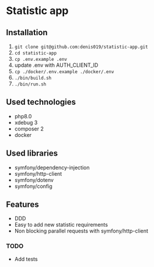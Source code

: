# Statistic app

## Installation

1. ```git clone git@github.com:denis019/statistic-app.git```
2. ```cd statistic-app```
3. ```cp .env.example .env```
4. update .env with AUTH_CLIENT_ID
5. ```cp ./docker/.env.example ./docker/.env```
6. ```./bin/build.sh```
7. ```./bin/run.sh```

## Used technologies
- php8.0
- xdebug 3
- composer 2
- docker

## Used libraries
- symfony/dependency-injection
- symfony/http-client
- symfony/dotenv
- symfony/config

## Features
* DDD
* Easy to add new statistic requirements
* Non blocking parallel requests with symfony/http-client

### TODO
* Add tests